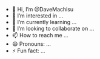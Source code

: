 - 👋 Hi, I’m @DaveMachisu
- 👀 I’m interested in ...
- 🌱 I’m currently learning ...
- 💞️ I’m looking to collaborate on ...
- 📫 How to reach me ...
- 😄 Pronouns: ...
- ⚡ Fun fact: ...

<!---
DaveMachisu/DaveMachisu is a ✨ special ✨ repository because its `README.md` (this file) appears on your GitHub profile.
You can click the Preview link to take a look at your changes.
--->
